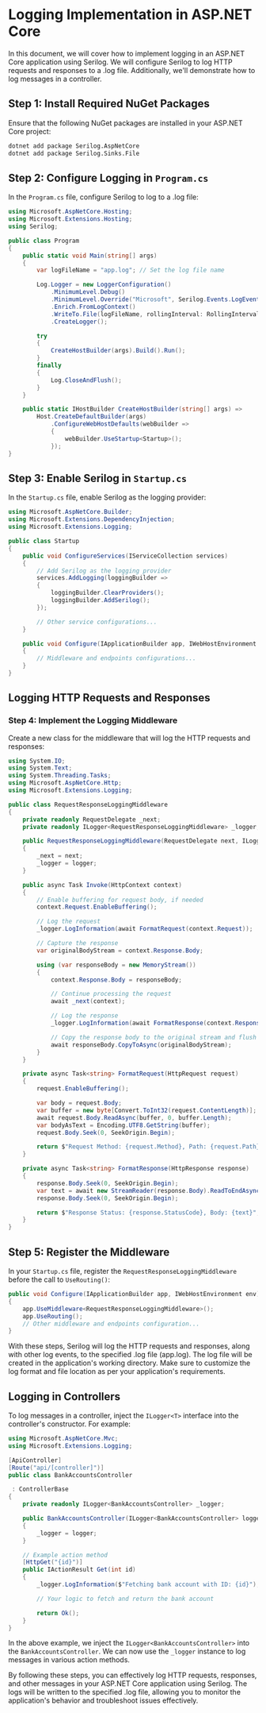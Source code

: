 # Logging Implementation in ASP.NET Core

In this document, we will cover how to implement logging in an ASP.NET Core application using Serilog. We will configure Serilog to log HTTP requests and responses to a .log file. Additionally, we'll demonstrate how to log messages in a controller.

## Step 1: Install Required NuGet Packages

Ensure that the following NuGet packages are installed in your ASP.NET Core project:

```bash
dotnet add package Serilog.AspNetCore
dotnet add package Serilog.Sinks.File
```

## Step 2: Configure Logging in `Program.cs`

In the `Program.cs` file, configure Serilog to log to a .log file:

```csharp
using Microsoft.AspNetCore.Hosting;
using Microsoft.Extensions.Hosting;
using Serilog;

public class Program
{
    public static void Main(string[] args)
    {
        var logFileName = "app.log"; // Set the log file name

        Log.Logger = new LoggerConfiguration()
            .MinimumLevel.Debug()
            .MinimumLevel.Override("Microsoft", Serilog.Events.LogEventLevel.Information)
            .Enrich.FromLogContext()
            .WriteTo.File(logFileName, rollingInterval: RollingInterval.Day) // Log to a .log file (app.log)
            .CreateLogger();

        try
        {
            CreateHostBuilder(args).Build().Run();
        }
        finally
        {
            Log.CloseAndFlush();
        }
    }

    public static IHostBuilder CreateHostBuilder(string[] args) =>
        Host.CreateDefaultBuilder(args)
            .ConfigureWebHostDefaults(webBuilder =>
            {
                webBuilder.UseStartup<Startup>();
            });
}
```

## Step 3: Enable Serilog in `Startup.cs`

In the `Startup.cs` file, enable Serilog as the logging provider:

```csharp
using Microsoft.AspNetCore.Builder;
using Microsoft.Extensions.DependencyInjection;
using Microsoft.Extensions.Logging;

public class Startup
{
    public void ConfigureServices(IServiceCollection services)
    {
        // Add Serilog as the logging provider
        services.AddLogging(loggingBuilder =>
        {
            loggingBuilder.ClearProviders();
            loggingBuilder.AddSerilog();
        });

        // Other service configurations...
    }

    public void Configure(IApplicationBuilder app, IWebHostEnvironment env)
    {
        // Middleware and endpoints configurations...
    }
}
```

## Logging HTTP Requests and Responses

### Step 4: Implement the Logging Middleware

Create a new class for the middleware that will log the HTTP requests and responses:

```csharp
using System.IO;
using System.Text;
using System.Threading.Tasks;
using Microsoft.AspNetCore.Http;
using Microsoft.Extensions.Logging;

public class RequestResponseLoggingMiddleware
{
    private readonly RequestDelegate _next;
    private readonly ILogger<RequestResponseLoggingMiddleware> _logger;

    public RequestResponseLoggingMiddleware(RequestDelegate next, ILogger<RequestResponseLoggingMiddleware> logger)
    {
        _next = next;
        _logger = logger;
    }

    public async Task Invoke(HttpContext context)
    {
        // Enable buffering for request body, if needed
        context.Request.EnableBuffering();

        // Log the request
        _logger.LogInformation(await FormatRequest(context.Request));

        // Capture the response
        var originalBodyStream = context.Response.Body;

        using (var responseBody = new MemoryStream())
        {
            context.Response.Body = responseBody;

            // Continue processing the request
            await _next(context);

            // Log the response
            _logger.LogInformation(await FormatResponse(context.Response));

            // Copy the response body to the original stream and flush
            await responseBody.CopyToAsync(originalBodyStream);
        }
    }

    private async Task<string> FormatRequest(HttpRequest request)
    {
        request.EnableBuffering();

        var body = request.Body;
        var buffer = new byte[Convert.ToInt32(request.ContentLength)];
        await request.Body.ReadAsync(buffer, 0, buffer.Length);
        var bodyAsText = Encoding.UTF8.GetString(buffer);
        request.Body.Seek(0, SeekOrigin.Begin);

        return $"Request Method: {request.Method}, Path: {request.Path}, Query String: {request.QueryString}, Body: {bodyAsText}";
    }

    private async Task<string> FormatResponse(HttpResponse response)
    {
        response.Body.Seek(0, SeekOrigin.Begin);
        var text = await new StreamReader(response.Body).ReadToEndAsync();
        response.Body.Seek(0, SeekOrigin.Begin);

        return $"Response Status: {response.StatusCode}, Body: {text}";
    }
}
```

## Step 5: Register the Middleware

In your `Startup.cs` file, register the `RequestResponseLoggingMiddleware` before the call to `UseRouting()`:

```csharp
public void Configure(IApplicationBuilder app, IWebHostEnvironment env)
{
    app.UseMiddleware<RequestResponseLoggingMiddleware>();
    app.UseRouting();
    // Other middleware and endpoints configuration...
}
```

With these steps, Serilog will log the HTTP requests and responses, along with other log events, to the specified .log file (app.log). The log file will be created in the application's working directory. Make sure to customize the log format and file location as per your application's requirements.

## Logging in Controllers

To log messages in a controller, inject the `ILogger<T>` interface into the controller's constructor. For example:

```csharp
using Microsoft.AspNetCore.Mvc;
using Microsoft.Extensions.Logging;

[ApiController]
[Route("api/[controller]")]
public class BankAccountsController

 : ControllerBase
{
    private readonly ILogger<BankAccountsController> _logger;

    public BankAccountsController(ILogger<BankAccountsController> logger)
    {
        _logger = logger;
    }

    // Example action method
    [HttpGet("{id}")]
    public IActionResult Get(int id)
    {
        _logger.LogInformation($"Fetching bank account with ID: {id}");

        // Your logic to fetch and return the bank account

        return Ok();
    }
}
```

In the above example, we inject the `ILogger<BankAccountsController>` into the `BankAccountsController`. We can now use the `_logger` instance to log messages in various action methods.

By following these steps, you can effectively log HTTP requests, responses, and other messages in your ASP.NET Core application using Serilog. The logs will be written to the specified .log file, allowing you to monitor the application's behavior and troubleshoot issues effectively.
